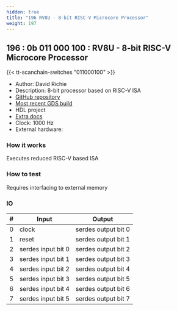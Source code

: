 ```yaml
---
hidden: true
title: "196 RV8U - 8-bit RISC-V Microcore Processor"
weight: 197
---
```


## 196 : 0b 011 000 100 : RV8U - 8-bit RISC-V Microcore Processor

{{< tt-scanchain-switches "011000100" >}}

* Author: David Richie
* Description: 8-bit processor based on RISC-V ISA
* [GitHub repository](https://github.com/browndeer/rv8u)
* [Most recent GDS build](https://github.com/browndeer/rv8u/actions/runs/3603387504)
* HDL project
* [Extra docs]()
* Clock: 1000 Hz
* External hardware: 



### How it works

Executes reduced RISC-V based ISA

### How to test

Requires interfacing to external memory

### IO

| # | Input        | Output       |
|---|--------------|--------------|
| 0 | clock  | serdes output bit 0 |
| 1 | reset  | serdes output bit 1 |
| 2 | serdes input bit 0  | serdes output bit 2 |
| 3 | serdes input bit 1  | serdes output bit 3 |
| 4 | serdes input bit 2  | serdes output bit 4 |
| 5 | serdes input bit 3  | serdes output bit 5 |
| 6 | serdes input bit 4  | serdes output bit 6 |
| 7 | serdes input bit 5  | serdes output bit 7 |
